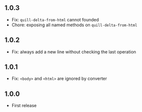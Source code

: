 ## 1.0.3

* Fix: `quill-delta-from-html` cannot founded
* Chore: exposing all named methods on `quill-delta-from-html`

## 1.0.2

* Fix: always add a new line without checking the last operation

## 1.0.1

* Fix: `<body>` and `<html>` are ignored by converter

## 1.0.0

* First release

